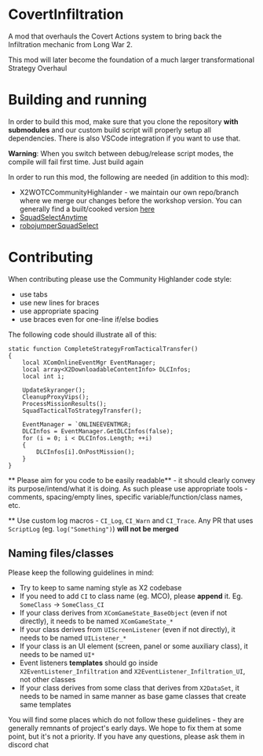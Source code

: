 # CovertInfiltration
A mod that overhauls the Covert Actions system to bring back the Infiltration mechanic from Long War 2.

This mod will later become the foundation of a much larger transformational Strategy Overhaul

# Building and running
In order to build this mod, make sure that you clone the repository **with submodules** and our custom build script will properly setup all dependencies. There is also VSCode integration if you want to use that.

**Warning**: When you switch between debug/release script modes, the compile will fail first time. Just build again

In order to run this mod, the following are needed (in addition to this mod):

* X2WOTCCommunityHighlander - we maintain our own repo/branch where we merge our changes before the workshop version. You can generally find a built/cooked version [here](https://github.com/WOTCStrategyOverhaul/X2WOTCCommunityHighlander/releases)
* [SquadSelectAnytime](https://steamcommunity.com/sharedfiles/filedetails/?id=1529472981)
* [robojumperSquadSelect](https://steamcommunity.com/sharedfiles/filedetails/?id=1122974240)

# Contributing
When contributing please use the Community Highlander code style:

  * use tabs
  * use new lines for braces
  * use appropriate spacing
  * use braces even for one-line if/else bodies
  
The following code should illustrate all of this:

    static function CompleteStrategyFromTacticalTransfer()
    {
    	local XComOnlineEventMgr EventManager;
    	local array<X2DownloadableContentInfo> DLCInfos;
    	local int i;

    	UpdateSkyranger();
    	CleanupProxyVips();
    	ProcessMissionResults();
    	SquadTacticalToStrategyTransfer();

    	EventManager = `ONLINEEVENTMGR;
    	DLCInfos = EventManager.GetDLCInfos(false);
    	for (i = 0; i < DLCInfos.Length; ++i)
    	{
    		DLCInfos[i].OnPostMission();
    	}
    }

** Please aim for you code to be easily readable** - it should clearly convey its purpose/intend/what it is doing. As such please use appropriate tools - comments, spacing/empty lines, specific variable/function/class names, etc.

** Use custom log macros - `CI_Log`, `CI_Warn` and `CI_Trace`. Any PR that uses `ScriptLog` (eg. `log("Something")`) __will not be merged__

## Naming files/classes

Please keep the following guidelines in mind:

* Try to keep to same naming style as X2 codebase
* If you need to add `CI` to class name (eg. MCO), please **append** it. Eg. `SomeClass` -> `SomeClass_CI`
* If your class derives from `XComGameState_BaseObject` (even if not directly), it needs to be named `XComGameState_*`
* If your class derives from `UIScreenListener` (even if not directly), it needs to be named `UIListener_*`
* If your class is an UI element (screen, panel or some auxiliary class), it needs to be named `UI*`
* Event listeners **templates** should go inside `X2EventListener_Infiltration` and `X2EventListener_Infiltration_UI`, not other classes
* If your class derives from some class that derives from `X2DataSet`, it needs to be named in same manner as base game classes that create same templates

You will find some places which do not follow these guidelines - they are generally remnants of project's early days. We hope to fix them at some point, but it's not a priority. If you have any questions, please ask them in discord chat
